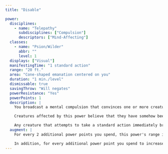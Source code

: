 ```yaml
---
title: "Disable"

power:
  disciplines:
    - name: "Telepathy"
      subdisciplines: ["Compulsion"]
      descriptors: ["Mind-Affecting"]
  classes:
    - name: "Psion/Wilder"
      abbr: ""
      level: 1
  displays: ["Visual"]
  manifestingTime: "1 standard action"
  range: "20 ft."
  area: "Cone-shaped emanation centered on you"
  duration: "1 min./level"
  dismissable: true
  savingThrow: "Will negates"
  powerResistance: "Yes"
  powerPoints: 1
  description: |
    You broadcast a mental compulsion that convinces one or more creatures of 4 Hit Dice or less that they are disabled. Creatures with the fewest HD are affected first. Among creatures with equal Hit Dice, those who are closest to the power's point of origin are affected first. Hit Dice that are not sufficient to affect a creature are wasted. Creatures that are rendered helpless or are destroyed when they reach 0 hit points cannot be affected.

    Creatures affected by this power believe that they have somehow been brought to the brink of unconsciousness and must act accordingly. While it's possible for an important nonplayer character to attempt some sort of "heroic" action, common NPCs and creatures under the effect of this power typically cower or retreat.

    Any creature that attempts to take a standard action immediately breaks the compulsion and can act normally. A creature that attempts to heal itself or that receives healing is likewise freed of the compulsion, and if it is not actually wounded, the healing is wasted. A creature that takes damage is also instantly freed of the compulsion (although the damage still counts against its actual current hit points).
  augment: |
    For every 2 additional power points you spend, this power's range increases by 5 feet and its save DC increases by 1.

    In addition, for every additional power point you spend to increase the range and the save DC, this power can affect targets that have Hit Dice equal to 4 + the number of additional points.
---
```

